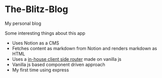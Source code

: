 # The-Blitz-Blog
My personal blog

Some interesting things about this app  
- Uses Notion as a CMS
- Fetches content as markdown from Notion and renders markdown as HTML
- Uses a [in-house client side router](https://github.com/BlitzJB/Clientside-Router) made on vanilla js
- Vanilla js based component driven approach
- My first time using express 
